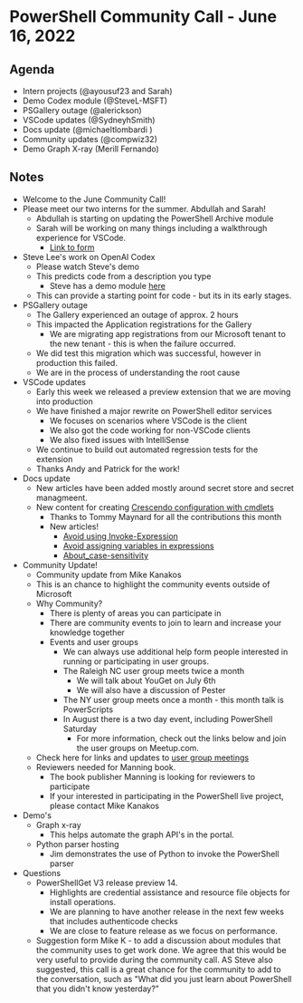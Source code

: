 # PowerShell Community Call - June 16, 2022

## Agenda

- Intern projects (@ayousuf23 and Sarah)
- Demo Codex module (@SteveL-MSFT)
- PSGallery outage (@alerickson)
- VSCode updates (@SydneyhSmith)
- Docs update (@michaeltlombardi )
- Community updates (@compwiz32)
- Demo Graph X-ray (Merill Fernando)

## Notes

- Welcome to the June Community Call!
- Please meet our two interns for the summer. Abdullah and Sarah!
  - Abdullah is starting on updating the PowerShell Archive module
  - Sarah will be working on many things including a walkthrough experience for VSCode.
    - [Link to form](https://forms.office.com/Pages/ResponsePage.aspx?id=v4j5cvGGr0GRqy180BHbRw-WZhqb4hNHjtzNJKfGTo5UNjNXNFAwMDdDOUNIM0FYUE8zUERFRU5GVS4u)
- Steve Lee's work on OpenAI Codex
  - Please watch Steve's demo
  - This predicts code from a description you type
    - Steve has a demo module [here](https://www.powershellgallery.com/packages/Codex/0.1.0-Beta)
  - This can provide a starting point for code - but its in its early stages.
- PSGallery outage
  - The Gallery experienced an outage of approx. 2 hours
  - This impacted the Application registrations for the Gallery
    - We are migrating app registrations from our Microsoft tenant to the new tenant - this is when
      the failure occurred.
  - We did test this migration which was successful, however in production this failed.
  - We are in the process of understanding the root cause
- VSCode updates
  - Early this week we released a preview extension that we are moving into production
  - We have finished a major rewrite on PowerShell editor services
    - We focuses on scenarios where VSCode is the client
    - We also got the code working for non-VSCode clients
    - We also fixed issues with IntelliSense
  - We continue to build out automated regression tests for the extension
  - Thanks Andy and Patrick for the work!
- Docs update
  - New articles have been added mostly around secret store and secret managmeent.
  - New content for creating
    [Crescendo configuration with cmdlets](https://docs.microsoft.com/powershell/scripting/community/2022-updates#2022-may)
    - Thanks to Tommy Maynard for all the contributions this month
    - New articles!
      - [Avoid using Invoke-Expression](https://docs.microsoft.com/powershell/learn/deep-dives/avoid-using-invoke-expression)
      - [Avoid assigning variables in expressions](https://docs.microsoft.com/powershell/learn/deep-dives/avoid-assigning-variables-in-expressions)
      - [About_case-sensitivity](https://docs.microsoft.com/powershell/module/microsoft.powershell.core/about/about_case-sensitivity)
- Community Update!
  - Community update from Mike Kanakos
  - This is an chance to highlight the community events outside of Microsoft
  - Why Community?
    - There is plenty of areas you can participate in
    - There are community events to join to learn and increase your knowledge together
    - Events and user groups
      - We can always use additional help form people interested in running or participating in user
        groups.
      - The Raleigh NC user group meets twice a month
        - We will talk about YouGet on July 6th
        - We will also have a discussion of Pester
      - The NY user group meets once a month - this month talk is PowerScripts
      - In August there is a two day event, including PowerShell Saturday
        - For more information, check out the links below and join the user groups on Meetup.com.
  - Check here for links and updates to
    [user group meetings](https://www.evernote.com/shard/s1/client/snv?noteGuid=46a0d3f4-3455-35fa-36b1-5442d403a76b&noteKey=02909e565fa2df31ee671d8e67c44358&sn=https%3A%2F%2Fwww.evernote.com%2Fshard%2Fs1%2Fsh%2F46a0d3f4-3455-35fa-36b1-5442d403a76b%2F02909e565fa2df31ee671d8e67c44358&title=MS%2BPowerShell%2BCommunity%2BCall%2B-%2BThursday%252C%2BJune%2B16%252C%2B2022)
  - Reviewers needed for Manning book.
    - The book publisher Manning is looking for reviewers to participate
    - If your interested in participating in the PowerShell live project, please contact Mike
      Kanakos
- Demo's
  - Graph x-ray
    - This helps automate the graph API's in the portal.
  - Python parser hosting
    - Jim demonstrates the use of Python to invoke the PowerShell parser
- Questions
  - PowerShellGet V3 release preview 14.
    - Highlights are credential assistance and resource file objects for install operations.
    - We are planning to have another release in the next few weeks that includes authenticode checks
    - We are close to feature release as we focus on performance.
  - Suggestion form Mike K - to add a discussion about modules that the community uses to get work
    done. We agree that this would be very useful to provide during the community call. AS Steve
    also suggested, this call is a great chance for the community to add to the conversation, such
    as "What did you just learn about PowerShell that you didn't know yesterday?"

